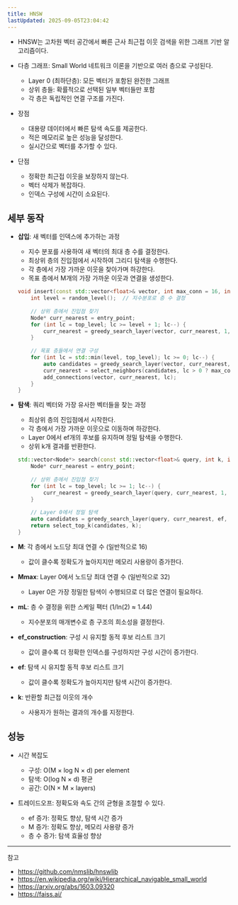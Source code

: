 ```yaml
---
title: HNSW
lastUpdated: 2025-09-05T23:04:42
---
```

- HNSW는 고차원 벡터 공간에서 빠른 근사 최근접 이웃 검색을 위한 그래프 기반 알고리즘이다.
- 다층 그래프: Small World 네트워크 이론을 기반으로 여러 층으로 구성된다.
  - Layer 0 (최하단층): 모든 벡터가 포함된 완전한 그래프
  - 상위 층들: 확률적으로 선택된 일부 벡터들만 포함
  - 각 층은 독립적인 연결 구조를 가진다.

- 장점
  - 대용량 데이터에서 빠른 탐색 속도를 제공한다.
  - 적은 메모리로 높은 성능을 달성한다.
  - 실시간으로 벡터를 추가할 수 있다.

- 단점
  - 정확한 최근접 이웃을 보장하지 않는다.
  - 벡터 삭제가 복잡하다.
  - 인덱스 구성에 시간이 소요된다.

## 세부 동작

- **삽입**: 새 벡터를 인덱스에 추가하는 과정
  - 지수 분포를 사용하여 새 벡터의 최대 층 수를 결정한다.
  - 최상위 층의 진입점에서 시작하여 그리디 탐색을 수행한다.
  - 각 층에서 가장 가까운 이웃을 찾아가며 하강한다.
  - 목표 층에서 M개의 가장 가까운 이웃과 연결을 생성한다.

  ```cpp
  void insert(const std::vector<float>& vector, int max_conn = 16, int max_conn_l0 = 32) {
      int level = random_level();  // 지수분포로 층 수 결정
      
      // 상위 층에서 진입점 찾기
      Node* curr_nearest = entry_point;
      for (int lc = top_level; lc >= level + 1; lc--) {
          curr_nearest = greedy_search_layer(vector, curr_nearest, 1, lc);
      }
      
      // 목표 층들에서 연결 구성
      for (int lc = std::min(level, top_level); lc >= 0; lc--) {
          auto candidates = greedy_search_layer(vector, curr_nearest, ef_construction, lc);
          curr_nearest = select_neighbors(candidates, lc > 0 ? max_conn : max_conn_l0);
          add_connections(vector, curr_nearest, lc);
      }
  }
  ```

- **탐색**: 쿼리 벡터와 가장 유사한 벡터들을 찾는 과정
  - 최상위 층의 진입점에서 시작한다.
  - 각 층에서 가장 가까운 이웃으로 이동하며 하강한다.
  - Layer 0에서 ef개의 후보를 유지하며 정밀 탐색을 수행한다.
  - 상위 k개 결과를 반환한다.

  ```cpp
  std::vector<Node*> search(const std::vector<float>& query, int k, int ef = 200) {
      Node* curr_nearest = entry_point;
      
      // 상위 층에서 진입점 찾기
      for (int lc = top_level; lc >= 1; lc--) {
          curr_nearest = greedy_search_layer(query, curr_nearest, 1, lc);
      }
      
      // Layer 0에서 정밀 탐색
      auto candidates = greedy_search_layer(query, curr_nearest, ef, 0);
      return select_top_k(candidates, k);
  }
  ```

- **M**: 각 층에서 노드당 최대 연결 수 (일반적으로 16)
  - 값이 클수록 정확도가 높아지지만 메모리 사용량이 증가한다.
  
- **Mmax**: Layer 0에서 노드당 최대 연결 수 (일반적으로 32)
  - Layer 0은 가장 정밀한 탐색이 수행되므로 더 많은 연결이 필요하다.

- **mL**: 층 수 결정을 위한 스케일 팩터 (1/ln(2) ≈ 1.44)
  - 지수분포의 매개변수로 층 구조의 희소성을 결정한다.
  
- **ef_construction**: 구성 시 유지할 동적 후보 리스트 크기
  - 값이 클수록 더 정확한 인덱스를 구성하지만 구성 시간이 증가한다.
  
- **ef**: 탐색 시 유지할 동적 후보 리스트 크기
  - 값이 클수록 정확도가 높아지지만 탐색 시간이 증가한다.
  
- **k**: 반환할 최근접 이웃의 개수
  - 사용자가 원하는 결과의 개수를 지정한다.

## 성능

- 시간 복잡도
  - 구성: O(M × log N × d) per element
  - 탐색: O(log N × d) 평균
  - 공간: O(N × M × layers)
  
- 트레이드오프: 정확도와 속도 간의 균형을 조절할 수 있다.
  - ef 증가: 정확도 향상, 탐색 시간 증가
  - M 증가: 정확도 향상, 메모리 사용량 증가
  - 층 수 증가: 탐색 효율성 향상

---

참고

- <https://github.com/nmslib/hnswlib>
- <https://en.wikipedia.org/wiki/Hierarchical_navigable_small_world>
- <https://arxiv.org/abs/1603.09320>
- <https://faiss.ai/>
